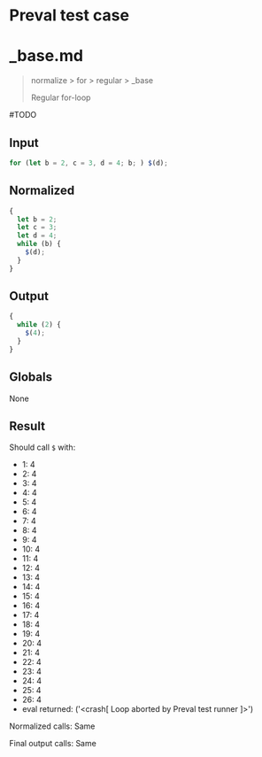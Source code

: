 # Preval test case

# _base.md

> normalize > for > regular > _base
>
> Regular for-loop

#TODO

## Input

`````js filename=intro
for (let b = 2, c = 3, d = 4; b; ) $(d);
`````

## Normalized

`````js filename=intro
{
  let b = 2;
  let c = 3;
  let d = 4;
  while (b) {
    $(d);
  }
}
`````

## Output

`````js filename=intro
{
  while (2) {
    $(4);
  }
}
`````

## Globals

None

## Result

Should call `$` with:
 - 1: 4
 - 2: 4
 - 3: 4
 - 4: 4
 - 5: 4
 - 6: 4
 - 7: 4
 - 8: 4
 - 9: 4
 - 10: 4
 - 11: 4
 - 12: 4
 - 13: 4
 - 14: 4
 - 15: 4
 - 16: 4
 - 17: 4
 - 18: 4
 - 19: 4
 - 20: 4
 - 21: 4
 - 22: 4
 - 23: 4
 - 24: 4
 - 25: 4
 - 26: 4
 - eval returned: ('<crash[ Loop aborted by Preval test runner ]>')

Normalized calls: Same

Final output calls: Same
